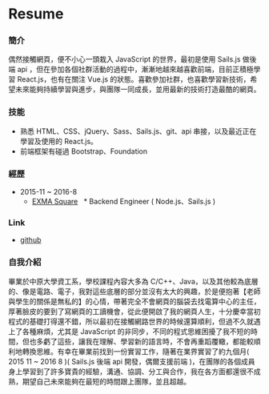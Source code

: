 # Resume
### 簡介
  偶然接觸網頁，便不小心一頭栽入 JavaScript 的世界，最初是使用 Sails.js 做後端 api ，但在參加各個社群活動的過程中，漸漸地越來越喜歡前端，目前正積極學習 React.js，也有在關注 Vue.js 的狀態。喜歡參加社群，也喜歡學習新技術，希望未來能夠持續學習與進步，與團隊一同成長，並用最新的技術打造最酷的網頁。
### 技能
  * 熟悉 HTML、CSS、jQuery、Sass、Sails.js、git、api 串接，以及最近正在學習及使用的 React.js。
  * 前端框架有碰過 Bootstrap、Foundation
### 經歷
  * 2015-11 ~ 2016-8 
    * [EXMA Square](http://exma-square.co/)
    * Backend Engineer ( Node.js、Sails.js )
    
### Link
  * [github](https://github.com/deleav)
  
### 自我介紹
  畢業於中原大學資工系，學校課程內容大多為 C/C++、Java，以及其他較為底層的、像是電路、電子，我對這些底層的部分並沒有太大的興趣，於是便抱著【老師與學生的關係是無私的】的心情，帶著完全不會網頁的腦袋去找電算中心的主任，厚著臉皮的要到了寫網頁的工讀機會，從此便開啟了我的網頁人生，十分慶幸當初程式的基礎打得還不錯，所以最初在接觸網路世界的時候還算順利，但過不久就遇上了各種麻煩，尤其是 JavaScript 的非同步，不同的程式思維困擾了我不短的時間，但也多虧了這些，讓我在理解、學習新的語言時，不會再重蹈覆轍，都能較順利地轉換思維。有幸在畢業前找到一份實習工作，隨著在業界實習了約九個月( 2015 11 ~ 2016 8 )( Sails.js 後端 api 開發，偶爾支援前端 )，在團隊的各個成員身上學習到了許多寶貴的經驗，溝通、協調、分工與合作，我在各方面都還很不成熟，期望自己未來能夠在最短的時間跟上團隊，並且超越。
